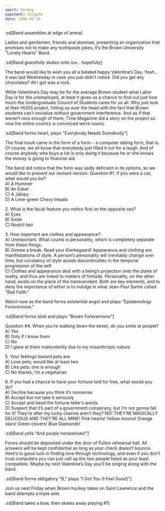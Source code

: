 ```yaml
---
sport: hockey
opponent: Colgate
date: 1996-02-16
---
```


:sd[Band assembles at edge of arena]

Ladies and gentlemen, friends and alumnae, presenting an organization that promises not to make any toothpaste jokes, it’s the Brown University "Lonely Hearts" Band.

:sd[Band gracefully skates onto ice... hopefully]

The band would like to wish you all a belated happy Valentine’s Day. Yeah... it was last Wednesday in case you just didn’t notice. Did you get any chocolates? All I got was a rock.

While Valentine’s Day may be for the average Brown student what Labor Day is for the unemployed, at least it gives us a chance to find out just how much the Undergraduate Council of Students cares for us all. Why just look at their HUGS project, hitting us over the head with the fact that Brown students can’t socialize without government interference. And as if that weren’t nice enough of them, Time Magazine did a story on the project so now the entire country is convinced we’re losers.

:sd[Band forms heart, plays "Everybody Needs Somebody"]

The final insult came in the form of a form-- a computer dating form, that is. Of course, we all know that everybody just filled it out for a laugh. And of course anybody who buys a list is only doing it because he or she knows the money is going to financial aid.

The band did notice that the form was sadly deficient in its options, so we would like to present our revised version: Question #1. If you were a car, what would you be?\
A) A Hummer\
B) An Edsel\
C) A Jalopy\
D) A Lime-green Chevy Impala

2\. What is the facial feature you notice first on the opposite sex?\
A) Eyes\
B) Smile\
C) Nostril hair

3\. How important are clothes and appearance?\
A) Unimportant. What counts is personality, which is completely separate from these things.\
B) Gimme a break. Read your Kierkegaard! Appearance and clothing are manifestations of style. A person’s personality will inevitably change over time, but constancy of style avoids discontinuities in the temporal progression of the self.\
C) Clothes and appearance deal with a being’s projection onto the plane of reality, and thus are linked to matters of finitude. Personality, on the other hand, exists on the plane of the transcendent. Both are key elements, and to deny the importance of either is to indulge in what Jean-Paul Sartre called "Bad Faith."

Watch now as the band forms existential angst and plays "Epistemology Forevermore."

:sd[Band forms blob and plays "Brown Forevermore"]

Question #4. When you’re walking down the street, do you smile at people?\
A) Yes\
B) Only if I know them\
C) No\
D) I glare at them malevolently due to my misanthropic nature

5\. Your feelings toward pets are:\
A) Love pets; would like at least two\
B) Like pets; one is enough\
C) No thanks; I’m a vegetarian

6\. If you had a chance to have your fortune told for free, what would you do?\
A) Decline because you think it’s nonsense\
B) Accept but not take it seriously\
C) Accept and heed the fortune teller’s words\
D) Suspect that it’s part of a government conspiracy, but I’m not gonna fall for it! They’re after my lucky charms aren’t they? NO! THEY’RE MAGICALLY DELICIOUS AND THEY’RE ALL MINE! Pink hearts! Yellow moons! Orange stars! Green clovers! Blue Diamonds!

:sd[Band yells "And purple horseshoes!"]

Forms should be deposited under the door of Fulton rehearsal hall. All answers will be kept confidential as long as your check doesn’t bounce. Here’s to good luck in finding love through technology, and even if you don’t trust computers you can just call up the two people listed as your least compatible. Maybe by next Valentine’s Day you’ll be singing along with the band.

:sd[Band forms obligatory "B," plays "I Got You (I Feel Good)"]

Join us next Friday when Brown hockey takes on Saint Lawrence and the band attempts a triple axle.

:sd[Band takes a bow, then skates away playing #1]
